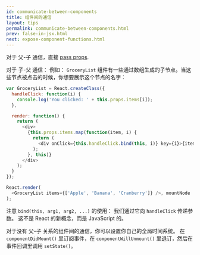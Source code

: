 ```yaml
---
id: communicate-between-components
title: 组件间的通信
layout: tips
permalink: communicate-between-components.html
prev: false-in-jsx.html
next: expose-component-functions.html
---
```



对于 父-子 通信，直接 [pass props](/react/docs/multiple-components.html).


对于 子-父 通信：
例如： `GroceryList` 组件有一些通过数组生成的子节点。当这些节点被点击的时候，你想要展示这个节点的名字：

```js
var GroceryList = React.createClass({
  handleClick: function(i) {
    console.log('You clicked: ' + this.props.items[i]);
  },

  render: function() {
    return (
      <div>
        {this.props.items.map(function(item, i) {
          return (
            <div onClick={this.handleClick.bind(this, i)} key={i}>{item}</div>
          );
        }, this)}
      </div>
    );
  }
});

React.render(
  <GroceryList items={['Apple', 'Banana', 'Cranberry']} />, mountNode
);
```


注意 `bind(this, arg1, arg2, ...)` 的使用： 我们通过它向 `handleClick` 传递参数。 这不是 React 的新概念，而是 JavaScript 的。


对于没有 父-子 关系的组件间的通信，你可以设置你自己的全局时间系统。 在 `componentDidMount()` 里订阅事件，在 `componentWillUnmount()` 里退订，然后在事件回调里调用 `setState()`。
